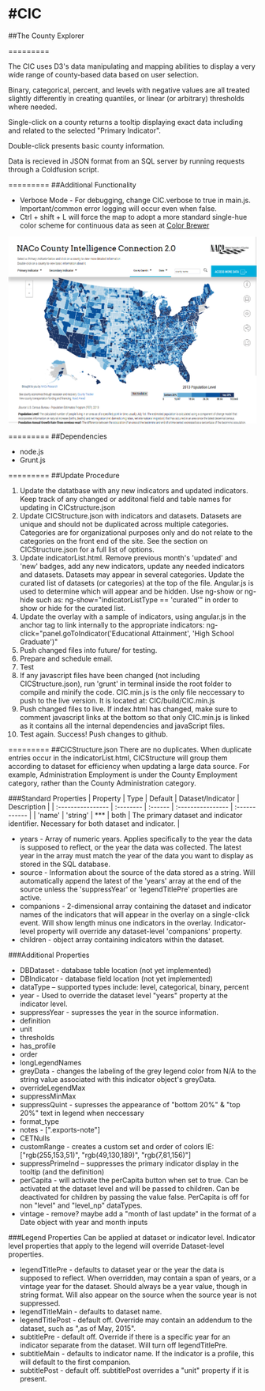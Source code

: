 #CIC
===

##The County Explorer

=========

The CIC uses D3's data manipulating and mapping abilities to display a very wide range of county-based data based on user selection.

Binary, categorical, percent, and levels with negative values are all treated slightly differently in creating quantiles, or linear (or arbitrary) thresholds where needed.

Single-click on a county returns a tooltip displaying exact data including and related to the selected "Primary Indicator".

Double-click presents basic county information.

Data is recieved in JSON format from an SQL server by running requests through a Coldfusion script.

=========
##Additional Functionality
- Verbose Mode - For debugging, change CIC.verbose to true in main.js.  Important/common error logging will occur even when false.
- Ctrl + shift + L will force the map to adopt a more standard single-hue color scheme for continuous data as seen at [Color Brewer](www.colorbrewer2.org)

![Single-hue colors](/img/CICThumb_IPad_oldColors.png)

=========
##Dependencies
- node.js
- Grunt.js

=========
##Update Procedure
1. Update the datatbase with any new indicators and updated indicators.  Keep track of any changed or additonal field and table names for updating in CICstructure.json
2. Update CICStructure.json with indicators and datasets.  Datasets are unique and should not be duplicated across multiple categories.  Categories are for organizational purposes only and do not relate to the categories on the front end of the site.  See the section on CICStructure.json for a full list of options.
3. Update indicatorList.html.  Remove previous month's 'updated' and 'new' badges, add any new indicators, update any needed indicators and datasets.  Datasets may appear in several categories.  Update the curated list of datasets (or categories) at the top of the file.  Angular.js is used to determine which will appear and be hidden.  Use ng-show or ng-hide such as: ng-show="indicatorListType == 'curated'" in order to show or hide for the curated list.
4. Update the overlay with a sample of indicators, using angular.js in the anchor tag to link internally to the appropriate indicators: ng-click="panel.goToIndicator('Educational Attainment', 'High School Graduate')"
5. Push changed files into future/ for testing.
6. Prepare and schedule email.
7. Test
8. If any javascript files have been changed (not including CICStructure.json), run 'grunt' in terminal inside the root folder to compile and minify the code.  CIC.min.js is the only file neccessary to push to the live version.  It is located at: CIC/build/CIC.min.js
9. Push changed files to live.  If index.html has changed, make sure to comment javascript links at the bottom so that only CIC.min.js is linked as it contains all the internal dependencies and javaScript files.
10. Test again.  Success!  Push changes to github.

=========
##CICStructure.json 
There are no duplicates.  When duplicate entries occur in the indicatorList.html, CICStructure will group them according to dataset for efficiency when updating a large data source.  For example, Administration Employment is under the County Employment category, rather than the County Administration category.

###Standard Properties
| Property          | Type      | Default | Dataset/Indicator |  Description  |
| :---------------- | :-------- | :------ | :---------------- | :------------ |
| 'name'            | 'string'  | ***     | both              | The primary dataset and indicator identifier. Necessary for both dataset and indicator. |

- years - Array of numeric years. Applies specifically to the year the data is supposed to reflect, or the year the data was collected.  The latest year in the array must match the year of the data you want to display as stored in the SQL database.
- source - Information about the source of the data stored as a string.  Will automatically append the latest of the 'years' array at the end of the source unless the 'suppressYear' or 'legendTitlePre' properties are active.
- companions - 2-dimensional array containing the dataset and indicator names of the indicators that will appear in the overlay on a single-click event.  Will show length minus one indicators in the overlay.  Indicator-level property will override any dataset-level 'companions' property.
- children - object array containing indicators within the dataset.


###Additional Properties
- DBDataset - database table location (not yet implemented)
- DBIndicator - database field location (not yet implemented)
- dataType – supported types include: level, categorical, binary, percent
- year - Used to override the dataset level "years" property at the indicator level.
- suppressYear - supresses the year in the source information.
- definition
- unit
- thresholds
- has_profile
- order
- longLegendNames
- greyData - changes the labeling of the grey legend color from N/A to the string value associated with this indicator object's greyData.
- overrideLegendMax
- suppressMinMax
- suppressQuint - supresses the appearance of "bottom 20%" & "top 20%" text in legend when neccessary
- format_type
- notes - [".exports-note"]
- CETNulls
- customRange - creates a custom set and order of colors IE: ["rgb(255,153,51)", "rgb(49,130,189)", "rgb(7,81,156)"]
- suppressPrimeInd – suppresses the primary indicator display in the tooltip (and the definition)
- perCapita - will activate the perCapita button when set to true.  Can be activated at the dataset level and will be passed to children.  Can be deactivated for children by passing the value false.  PerCapita is off for non "level" and "level_np" dataTypes.
- vintage - remove? maybe add a "month of last update" in the format of a Date object with year and month inputs

###Legend Properties
Can be applied at dataset or indicator level. Indicator level properties that apply to the legend will override Dataset-level properties.
- legendTitlePre - defaults to dataset year or the year the data is supposed to reflect. When overridden, may contain a span of years, or a vintage year for the dataset.  Should always be a year value, though in string format.  Will also appear on the source when the source year is not suppressed.
- legendTitleMain - defaults to dataset name.
- legendTitlePost - default off.  Override may contain an addendum to the dataset, such as ",as of May, 2015".
- subtitlePre - default off.  Override if there is a specific year for an indicator separate from the dataset.  Will turn off legendTitlePre.
- subtitleMain - defaults to indicator name.  If the indicator is a profile, this will default to the first companion.
- subtitlePost - default off. subtitlePost overrides a "unit" property if it is present.
